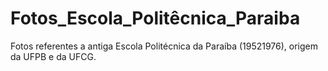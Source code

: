 # Fotos_Escola_Politêcnica_Paraiba
Fotos referentes a antiga Escola Politécnica da Paraíba (19521976), origem da UFPB e da UFCG.
